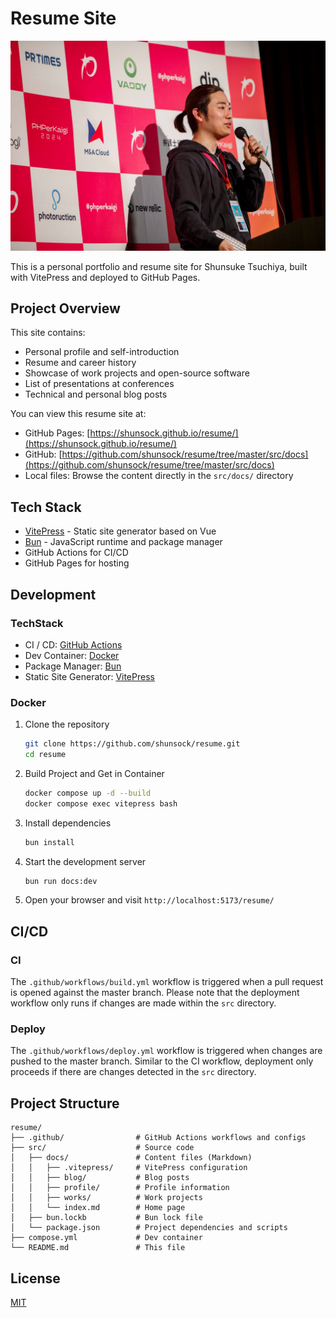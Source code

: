 # Resume Site

![](./src/docs/image/profile/shunsuke_tsuchiya.jpg)

This is a personal portfolio and resume site for Shunsuke Tsuchiya, built with VitePress and deployed to GitHub Pages.

## Project Overview

This site contains:
- Personal profile and self-introduction
- Resume and career history
- Showcase of work projects and open-source software
- List of presentations at conferences
- Technical and personal blog posts

You can view this resume site at:
- GitHub Pages: [https://shunsock.github.io/resume/](https://shunsock.github.io/resume/)
- GitHub: [https://github.com/shunsock/resume/tree/master/src/docs](https://github.com/shunsock/resume/tree/master/src/docs)
- Local files: Browse the content directly in the `src/docs/` directory

## Tech Stack

- [VitePress](https://vitepress.dev/) - Static site generator based on Vue
- [Bun](https://bun.sh/) - JavaScript runtime and package manager
- GitHub Actions for CI/CD
- GitHub Pages for hosting

## Development

### TechStack

- CI / CD: [GitHub Actions](https://github.com/features/actions)
- Dev Container: [Docker](https://www.docker.com/)
- Package Manager: [Bun](https://bun.sh/)
- Static Site Generator: [VitePress](https://vitepress.dev/)

### Docker

1. Clone the repository
   ```bash
   git clone https://github.com/shunsock/resume.git
   cd resume
   ```

2. Build Project and Get in Container
   ```bash
   docker compose up -d --build
   docker compose exec vitepress bash
   ```

3. Install dependencies
   ```bash
   bun install
   ```

4. Start the development server
   ```bash
   bun run docs:dev
   ```

5. Open your browser and visit `http://localhost:5173/resume/`


## CI/CD

### CI

The `.github/workflows/build.yml` workflow is triggered when a pull request is opened against the master branch. Please note that the deployment workflow only runs if changes are made within the `src` directory.

### Deploy

The `.github/workflows/deploy.yml` workflow is triggered when changes are pushed to the master branch. Similar to the CI workflow, deployment only proceeds if there are changes detected in the `src` directory.

## Project Structure

```
resume/
├── .github/                # GitHub Actions workflows and configs
├── src/                    # Source code
│   ├── docs/               # Content files (Markdown)
│   │   ├── .vitepress/     # VitePress configuration
│   │   ├── blog/           # Blog posts
│   │   ├── profile/        # Profile information
│   │   ├── works/          # Work projects
│   │   └── index.md        # Home page
│   ├── bun.lockb           # Bun lock file
│   └── package.json        # Project dependencies and scripts
├── compose.yml             # Dev container
└── README.md               # This file
```

## License

[MIT](LICENSE)

